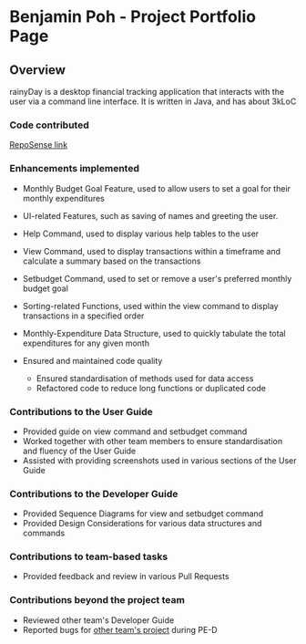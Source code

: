 # Benjamin Poh - Project Portfolio Page

## Overview

rainyDay is a desktop financial tracking application that interacts with the user via a command line interface. It is
written in Java, and has about 3kLoC

### Code contributed

[RepoSense link](https://nus-cs2113-ay2223s2.github.io/tp-dashboard/?search=BenjaminPoh&breakdown=true&sort=groupTitle&sortWithin=title&since=2023-02-17&timeframe=commit&mergegroup=&groupSelect=groupByRepos&checkedFileTypes=docs~functional-code~test-code~other)

### Enhancements implemented

- Monthly Budget Goal Feature, used to allow users to set a goal for their monthly expenditures
- UI-related Features, such as saving of names and greeting the user.

- Help Command, used to display various help tables to the user
- View Command, used to display transactions within a timeframe and calculate a summary based on the transactions
- Setbudget Command, used to set or remove a user's preferred monthly budget goal

- Sorting-related Functions, used within the view command to display transactions in a specified order 
- Monthly-Expenditure Data Structure, used to quickly tabulate the total expenditures for any given month

- Ensured and maintained code quality
  - Ensured standardisation of methods used for data access
  - Refactored code to reduce long functions or duplicated code

### Contributions to the User Guide

- Provided guide on view command and setbudget command
- Worked together with other team members to ensure standardisation and fluency of the User Guide
- Assisted with providing screenshots used in various sections of the User Guide

### Contributions to the Developer Guide

- Provided Sequence Diagrams for view and setbudget command
- Provided Design Considerations for various data structures and commands

### Contributions to team-based tasks

- Provided feedback and review in various Pull Requests

### Contributions beyond the project team

- Reviewed other team's Developer Guide
- Reported bugs for [other team's project](https://github.com/BenjaminPoh/ped/issues) during PE-D